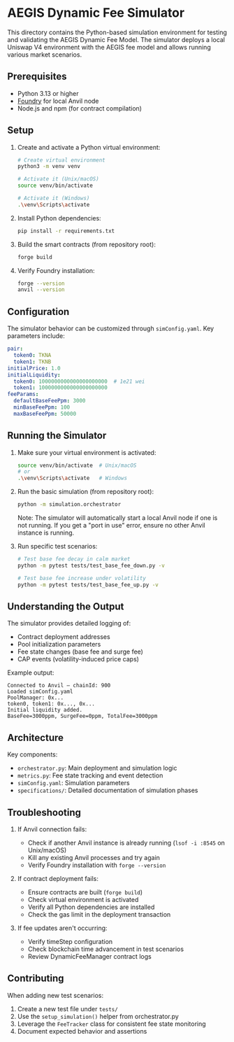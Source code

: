 # AEGIS Dynamic Fee Simulator

This directory contains the Python-based simulation environment for testing and validating the AEGIS Dynamic Fee Model. The simulator deploys a local Uniswap V4 environment with the AEGIS fee model and allows running various market scenarios.

## Prerequisites

- Python 3.13 or higher
- [Foundry](https://book.getfoundry.sh/getting-started/installation) for local Anvil node
- Node.js and npm (for contract compilation)

## Setup

1. Create and activate a Python virtual environment:

   ```bash
   # Create virtual environment
   python3 -m venv venv
   
   # Activate it (Unix/macOS)
   source venv/bin/activate
   
   # Activate it (Windows)
   .\venv\Scripts\activate
   ```

2. Install Python dependencies:

   ```bash
   pip install -r requirements.txt
   ```

3. Build the smart contracts (from repository root):

   ```bash
   forge build
   ```

4. Verify Foundry installation:

   ```bash
   forge --version
   anvil --version
   ```

## Configuration

The simulator behavior can be customized through `simConfig.yaml`. Key parameters include:

```yaml
pair:
  token0: TKNA
  token1: TKNB
initialPrice: 1.0
initialLiquidity:
  token0: 1000000000000000000000  # 1e21 wei
  token1: 1000000000000000000000
feeParams:
  defaultBaseFeePpm: 3000
  minBaseFeePpm: 100
  maxBaseFeePpm: 50000
```

## Running the Simulator

1. Make sure your virtual environment is activated:

   ```bash
   source venv/bin/activate  # Unix/macOS
   # or
   .\venv\Scripts\activate   # Windows
   ```

2. Run the basic simulation (from repository root):

   ```bash
   python -m simulation.orchestrator
   ```

   Note: The simulator will automatically start a local Anvil node if one is not running. If you get a "port in use" error, ensure no other Anvil instance is running.

3. Run specific test scenarios:

   ```bash
   # Test base fee decay in calm market
   python -m pytest tests/test_base_fee_down.py -v
   
   # Test base fee increase under volatility
   python -m pytest tests/test_base_fee_up.py -v
   ```

## Understanding the Output

The simulator provides detailed logging of:

- Contract deployment addresses
- Pool initialization parameters
- Fee state changes (base fee and surge fee)
- CAP events (volatility-induced price caps)

Example output:

``` text
Connected to Anvil – chainId: 900
Loaded simConfig.yaml
PoolManager: 0x...
token0, token1: 0x..., 0x...
Initial liquidity added.
BaseFee=3000ppm, SurgeFee=0ppm, TotalFee=3000ppm
```

## Architecture

Key components:

- `orchestrator.py`: Main deployment and simulation logic
- `metrics.py`: Fee state tracking and event detection
- `simConfig.yaml`: Simulation parameters
- `specifications/`: Detailed documentation of simulation phases

## Troubleshooting

1. If Anvil connection fails:
   - Check if another Anvil instance is already running (`lsof -i :8545` on Unix/macOS)
   - Kill any existing Anvil processes and try again
   - Verify Foundry installation with `forge --version`

2. If contract deployment fails:
   - Ensure contracts are built (`forge build`)
   - Check virtual environment is activated
   - Verify all Python dependencies are installed
   - Check the gas limit in the deployment transaction

3. If fee updates aren't occurring:
   - Verify timeStep configuration
   - Check blockchain time advancement in test scenarios
   - Review DynamicFeeManager contract logs

## Contributing

When adding new test scenarios:

1. Create a new test file under `tests/`
2. Use the `setup_simulation()` helper from orchestrator.py
3. Leverage the `FeeTracker` class for consistent fee state monitoring
4. Document expected behavior and assertions
